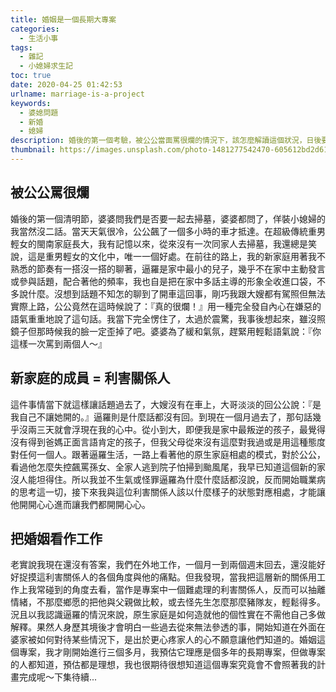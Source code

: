 ```yaml
---
title: 婚姻是一個長期大專案
categories:
  - 生活小事
tags:
  - 雜記
  - 小媳婦求生記
toc: true
date: 2020-04-25 01:42:53
urlname: marriage-is-a-project
keywords: 
  - 婆媳問題
  - 新婚
  - 媳婦 
description: 婚後的第一個考驗，被公公當面罵很爛的情況下，該怎麼解讀這個狀況，日後要怎麼應對...媳婦這個角色真的很難嗎？
thumbnail: https://images.unsplash.com/photo-1481277542470-605612bd2d61?ixlib=rb-1.2.1&ixid=eyJhcHBfaWQiOjEyMDd9&auto=format&fit=crop&w=995&q=80
---
```

## 被公公罵很爛
婚後的第一個清明節，婆婆問我們是否要一起去掃墓，婆婆都問了，佯裝小媳婦的我當然沒二話。當天天氣很冷，公公飆了一個多小時的車才抵達。在超級傳統重男輕女的閩南家庭長大，我有記憶以來，從來沒有一次同家人去掃墓，我還總是笑說，這是重男輕女的文化中，唯一一個好處。在前往的路上，我的新家庭用著我不熟悉的節奏有一搭沒一搭的聊著，逼羅是家中最小的兒子，幾乎不在家中主動發言或參與話題，配合著他的頻率，我也自是把在家中多話主導的形象全收進口袋，不多說什麼。沒想到話題不知怎的聊到了開車這回事，剛巧我跟大嫂都有駕照但無法實際上路，公公竟然在這時候說了<!-- more -->：『真的很爛！』用一種完全發自內心在嫌惡的語氣重重地說了這句話。我當下完全愣住了，太過於震驚，我事後想起來，雖沒照鏡子但那時候我的臉一定歪掉了吧。婆婆為了緩和氣氛，趕緊用輕鬆語氣說：『你這樣一次罵到兩個人～』

## 新家庭的成員 = 利害關係人
這件事情當下就這樣讓話題過去了，大嫂沒有在車上，大哥淡淡的回公公說：『是我自己不讓她開的。』逼羅則是什麼話都沒有回。到現在一個月過去了，那句話幾乎沒兩三天就會浮現在我的心中。從小到大，即便我是家中最叛逆的孩子，最覺得沒有得到爸媽正面言語肯定的孩子，但我父母從來沒有這麼對我過或是用這種態度對任何一個人。跟著逼羅生活，一路上看著他的原生家庭相處的模式，對於公公，看過他怎麼失控飆罵孫女、全家人逃到院子怕掃到颱風尾，我早已知道這個新的家沒人能坦得住。所以我並不生氣或怪罪逼羅為什麼什麼話都沒說，反而開始職業病的思考這一切，接下來我與這位利害關係人該以什麼樣子的狀態對應相處，才能讓他開開心心進而讓我們都開開心心。

## 把婚姻看作工作
老實說我現在還沒有答案，我們在外地工作，一個月一到兩個週末回去，還沒能好好捉摸這利害關係人的各個角度與他的痛點。但我發現，當我把這層新的關係用工作上我常碰到的角度去看，當作是專案中一個難處理的利害關係人，反而可以抽離情緒，不那麼鄉愿的把他與父親做比較，或去怪先生怎麼那麼豬隊友，輕鬆得多。況且以我認識逼羅的情況來說，原生家庭是如何造就他的個性實在不需他自己多做解釋。果然人身歷其境後才會明白一些過去從來無法參透的事，開始知道在外面在婆家被如何對待某些情況下，是出於更心疼家人的心不願意讓他們知道的。婚姻這個專案，我才剛開始進行三個多月，我預估它理應是個多年的長期專案，但做專案的人都知道，預估都是理想，我也很期待很想知道這個專案究竟會不會照著我的計畫完成呢～下集待續...